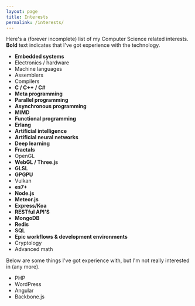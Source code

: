 ```yaml
---
layout: page
title: Interests
permalink: /interests/
---
```


Here's a (forever incomplete) list of my Computer Science related interests. **Bold** text indicates that I've got experience with the technology.

- **Embedded systems**
- Electronics / hardware
- Machine languages
- Assemblers
- Compilers
- **C / C++ / C#** 
- **Meta programming**
- **Parallel programming**
- **Asynchronous programming**
- **MIMD**
- **Functional programming** 
- **Erlang**
- **Artificial intelligence**
- **Artificial neural networks**
- **Deep learning**
- **Fractals**
- OpenGL
- **WebGL / Three.js**
- **GLSL**
- **GPGPU**
- Vulkan
- **es7+**
- **Node.js**
- **Meteor.js**
- **Express/Koa**
- **RESTful API'S**
- **MongoDB**
- **Redis**
- **SQL**
- **Epic workflows & development environments**
- Cryptology
- Advanced math

Below are some things I've got experience with, but I'm not really interested in (any more).

- PHP
- WordPress
- Angular
- Backbone.js